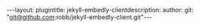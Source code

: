 ---layout: plugintitle: jekyll-embedly-clientdescription: author: git: "git@github.com:robb/jekyll-embedly-client.git"---